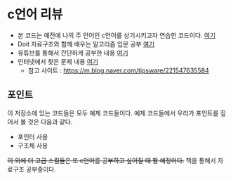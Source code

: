 # c언어 리뷰

- 본 코드는 예전에 나의 주 언어인 c언어를 상기시키고자 연습한 코드이다. [여기](./justEx/)
- Doit 자료구조와 함께 배우는 알고리즘 입문 공부 [여기](./Doit/)
- 유튜브를 통해서 간단하게 공부한 내용 [여기](./youtube/)
- 인터넷에서 찾은 문제 내용 [여기](./problem/)
    - 참고 사이트 : https://m.blog.naver.com/tipsware/221547635584
## 포인트

이 저장소에 있는 코드들은 모두 예제 코드들이다. 예제 코드들에서 우리가 포인트를 짚어서 볼 것은 다음과 같다. 
- 포인터 사용
- 구조체 사용

~~이 외에 더 고급 스킬들은 또 c언어를 공부하고 싶어질 때 할 예정이다.~~ 책을 통해서 자료구조 공부중이다.